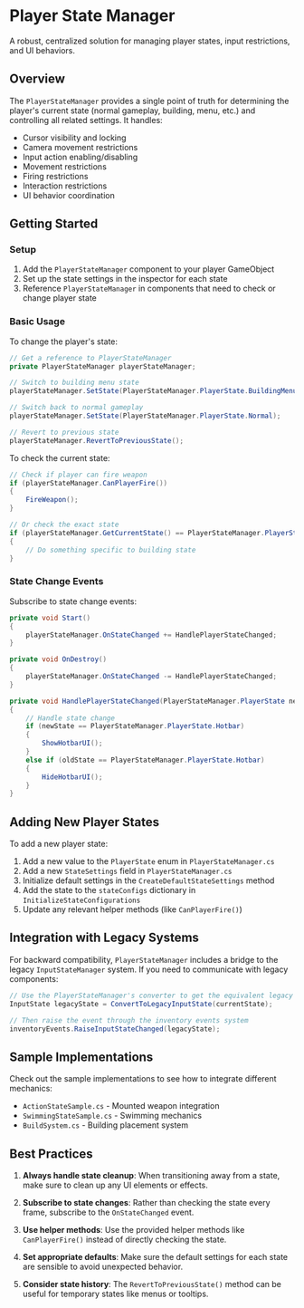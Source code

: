 # Player State Manager

A robust, centralized solution for managing player states, input restrictions, and UI behaviors.

## Overview

The `PlayerStateManager` provides a single point of truth for determining the player's current state (normal gameplay, building, menu, etc.) and controlling all related settings. It handles:

- Cursor visibility and locking
- Camera movement restrictions
- Input action enabling/disabling
- Movement restrictions
- Firing restrictions
- Interaction restrictions
- UI behavior coordination

## Getting Started

### Setup

1. Add the `PlayerStateManager` component to your player GameObject
2. Set up the state settings in the inspector for each state
3. Reference `PlayerStateManager` in components that need to check or change player state

### Basic Usage

To change the player's state:

```csharp
// Get a reference to PlayerStateManager
private PlayerStateManager playerStateManager;

// Switch to building menu state
playerStateManager.SetState(PlayerStateManager.PlayerState.BuildingMenu);

// Switch back to normal gameplay
playerStateManager.SetState(PlayerStateManager.PlayerState.Normal);

// Revert to previous state
playerStateManager.RevertToPreviousState();
```

To check the current state:

```csharp
// Check if player can fire weapon
if (playerStateManager.CanPlayerFire())
{
    FireWeapon();
}

// Or check the exact state
if (playerStateManager.GetCurrentState() == PlayerStateManager.PlayerState.Building)
{
    // Do something specific to building state
}
```

### State Change Events

Subscribe to state change events:

```csharp
private void Start()
{
    playerStateManager.OnStateChanged += HandlePlayerStateChanged;
}

private void OnDestroy()
{
    playerStateManager.OnStateChanged -= HandlePlayerStateChanged;
}

private void HandlePlayerStateChanged(PlayerStateManager.PlayerState newState, PlayerStateManager.PlayerState oldState)
{
    // Handle state change
    if (newState == PlayerStateManager.PlayerState.Hotbar)
    {
        ShowHotbarUI();
    }
    else if (oldState == PlayerStateManager.PlayerState.Hotbar)
    {
        HideHotbarUI();
    }
}
```

## Adding New Player States

To add a new player state:

1. Add a new value to the `PlayerState` enum in `PlayerStateManager.cs`
2. Add a new `StateSettings` field in `PlayerStateManager.cs`
3. Initialize default settings in the `CreateDefaultStateSettings` method
4. Add the state to the `stateConfigs` dictionary in `InitializeStateConfigurations`
5. Update any relevant helper methods (like `CanPlayerFire()`)

## Integration with Legacy Systems

For backward compatibility, `PlayerStateManager` includes a bridge to the legacy `InputStateManager` system. If you need to communicate with legacy components:

```csharp
// Use the PlayerStateManager's converter to get the equivalent legacy state
InputState legacyState = ConvertToLegacyInputState(currentState);

// Then raise the event through the inventory events system
inventoryEvents.RaiseInputStateChanged(legacyState);
```

## Sample Implementations

Check out the sample implementations to see how to integrate different mechanics:

- `ActionStateSample.cs` - Mounted weapon integration
- `SwimmingStateSample.cs` - Swimming mechanics
- `BuildSystem.cs` - Building placement system

## Best Practices

1. **Always handle state cleanup**: When transitioning away from a state, make sure to clean up any UI elements or effects.

2. **Subscribe to state changes**: Rather than checking the state every frame, subscribe to the `OnStateChanged` event.

3. **Use helper methods**: Use the provided helper methods like `CanPlayerFire()` instead of directly checking the state.

4. **Set appropriate defaults**: Make sure the default settings for each state are sensible to avoid unexpected behavior.

5. **Consider state history**: The `RevertToPreviousState()` method can be useful for temporary states like menus or tooltips. 